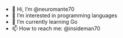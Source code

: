- 👋 Hi, I’m @neuromante70
- 👀 I’m interested in programming languages
- 🌱 I’m currently learning Go
- 📫 How to reach me: @insideman70

<!---
neuromante70/neuromante70 is a ✨ special ✨ repository because its `README.md` (this file) appears on your GitHub profile.
You can click the Preview link to take a look at your changes.
--->

